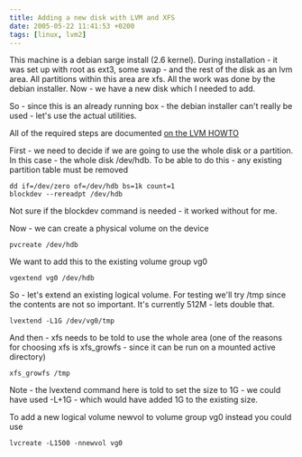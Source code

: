 ```yaml
---
title: Adding a new disk with LVM and XFS
date: 2005-05-22 11:41:53 +0200
tags: [linux, lvm2]
---
```


This machine is a debian sarge install (2.6 kernel). During installation - it was set up with root as ext3, some swap - and the rest of the disk as an lvm area. All partitions within this area are xfs. All the work was done by the debian installer. Now - we have a new disk which I needed to add.

So - since this is an already running box - the debian installer can't really be used - let's use the actual utilities.

All of the required steps are documented [on the LVM HOWTO](http://www.tldp.org/HOWTO/LVM-HOWTO/commontask.html)

First - we need to decide if we are going to use the whole disk or a partition. In this case - the whole disk /dev/hdb. To be able to do this - any existing partition table must be removed

```shell
dd if=/dev/zero of=/dev/hdb bs=1k count=1
blockdev --rereadpt /dev/hdb
```

Not sure if the blockdev command is needed - it worked without for me.

Now - we can create a physical volume on the device

```shell
pvcreate /dev/hdb
```

We want to add this to the existing volume group vg0

```shell
vgextend vg0 /dev/hdb
```

So - let's extend an existing logical volume. For testing we'll try /tmp since the contents are not so important. It's currently 512M - lets double that.

```shell
lvextend -L1G /dev/vg0/tmp
```

And then - xfs needs to be told to use the whole area (one of the reasons for choosing xfs is xfs_growfs - since it can be run on a mounted active directory)

```shell
xfs_growfs /tmp
```

Note - the lvextend command here is told to set the size to 1G - we could have used -L+1G - which would have added 1G to the existing size.

To add a new logical volume newvol to volume group vg0 instead you could use

```shell
lvcreate -L1500 -nnewvol vg0
```
